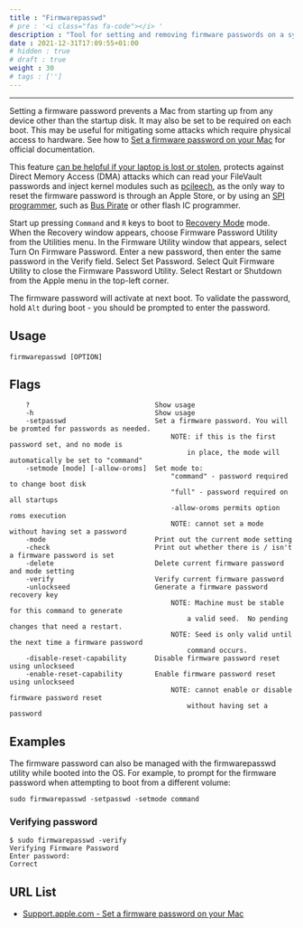 ```yaml
---
title : "Firmwarepasswd"
# pre : '<i class="fas fa-code"></i> '
description : "Tool for setting and removing firmware passwords on a system."
date : 2021-12-31T17:09:55+01:00
# hidden : true
# draft : true
weight : 30
# tags : ['']
---
```


---

Setting a firmware password prevents a Mac from starting up from any device other than the startup disk. It may also be set to be required on each boot. This may be useful for mitigating some attacks which require physical access to hardware. See how to [Set a firmware password on your Mac](https://support.apple.com/en-au/HT204455) for official documentation.

This feature [can be helpful if your laptop is lost or stolen](https://www.ftc.gov/news-events/blogs/techftc/2015/08/virtues-strong-enduser-device-controls), protects against Direct Memory Access (DMA) attacks which can read your FileVault passwords and inject kernel modules such as [pcileech](https://github.com/ufrisk/pcileech), as the only way to reset the firmware password is through an Apple Store, or by using an [SPI programmer](https://reverse.put.as/2016/06/25/apple-efi-firmware-passwords-and-the-scbo-myth/), such as [Bus Pirate](http://ho.ax/posts/2012/06/unbricking-a-macbook/) or other flash IC programmer.

Start up pressing `Command` and `R` keys to boot to [Recovery Mode](https://support.apple.com/en-au/HT201314) mode.
When the Recovery window appears, choose Firmware Password Utility from the Utilities menu.
In the Firmware Utility window that appears, select Turn On Firmware Password.
Enter a new password, then enter the same password in the Verify field.
Select Set Password.
Select Quit Firmware Utility to close the Firmware Password Utility.
Select Restart or Shutdown from the Apple menu in the top-left corner.

The firmware password will activate at next boot. To validate the password, hold `Alt` during boot - you should be prompted to enter the password.

## Usage

```plain
firmwarepasswd [OPTION]
```

## Flags

```plain
    ?                               Show usage
    -h                              Show usage
    -setpasswd                      Set a firmware password. You will be promted for passwords as needed.
                                        NOTE: if this is the first password set, and no mode is
                                            in place, the mode will automatically be set to "command"
    -setmode [mode] [-allow-oroms]  Set mode to:
                                        "command" - password required to change boot disk
                                        "full" - password required on all startups
                                        -allow-oroms permits option roms execution
                                        NOTE: cannot set a mode without having set a password
    -mode                           Print out the current mode setting
    -check                          Print out whether there is / isn't a firmware password is set
    -delete                         Delete current firmware password and mode setting
    -verify                         Verify current firmware password
    -unlockseed                     Generate a firmware password recovery key
                                        NOTE: Machine must be stable for this command to generate
                                            a valid seed.  No pending changes that need a restart.
                                        NOTE: Seed is only valid until the next time a firmware password
                                            command occurs.
    -disable-reset-capability       Disable firmware password reset using unlockseed
    -enable-reset-capability        Enable firmware password reset using unlockseed
                                        NOTE: cannot enable or disable firmware password reset
                                            without having set a password
```

## Examples

The firmware password can also be managed with the firmwarepasswd utility while booted into the OS. For example, to prompt for the firmware password when attempting to boot from a different volume:

```plain
sudo firmwarepasswd -setpasswd -setmode command
```

### Verifying password

```plain
$ sudo firmwarepasswd -verify
Verifying Firmware Password
Enter password:
Correct
```

## URL List

- [Support.apple.com - Set a firmware password on your Mac](https://support.apple.com/en-us/HT204455)
